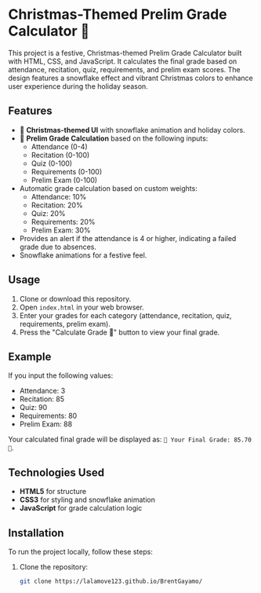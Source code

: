 # Christmas-Themed Prelim Grade Calculator 🎄

This project is a festive, Christmas-themed Prelim Grade Calculator built with HTML, CSS, and JavaScript. It calculates the final grade based on attendance, recitation, quiz, requirements, and prelim exam scores. The design features a snowflake effect and vibrant Christmas colors to enhance user experience during the holiday season.

## Features

- 🎄 **Christmas-themed UI** with snowflake animation and holiday colors.
- 🎅 **Prelim Grade Calculation** based on the following inputs:
  - Attendance (0-4)
  - Recitation (0-100)
  - Quiz (0-100)
  - Requirements (0-100)
  - Prelim Exam (0-100)
- Automatic grade calculation based on custom weights:
  - Attendance: 10%
  - Recitation: 20%
  - Quiz: 20%
  - Requirements: 20%
  - Prelim Exam: 30%
- Provides an alert if the attendance is 4 or higher, indicating a failed grade due to absences.
- Snowflake animations for a festive feel.

## Usage

1. Clone or download this repository.
2. Open `index.html` in your web browser.
3. Enter your grades for each category (attendance, recitation, quiz, requirements, prelim exam).
4. Press the "Calculate Grade 🎅" button to view your final grade.

## Example

If you input the following values:

- Attendance: 3
- Recitation: 85
- Quiz: 90
- Requirements: 80
- Prelim Exam: 88

Your calculated final grade will be displayed as: `🎁 Your Final Grade: 85.70 🎁`.

## Technologies Used

- **HTML5** for structure
- **CSS3** for styling and snowflake animation
- **JavaScript** for grade calculation logic

## Installation

To run the project locally, follow these steps:

1. Clone the repository:
   ```bash
   git clone https://lalamove123.github.io/BrentGayamo/
